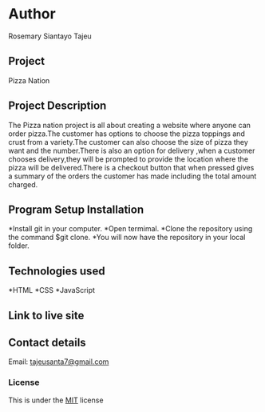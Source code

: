 # Author
Rosemary Siantayo Tajeu

## Project
Pizza Nation

## Project Description
The Pizza nation project is all about creating a website where anyone can order pizza.The customer has options to choose the pizza toppings and crust from a variety.The customer can also choose the size of pizza they want and the number.There is also an option for delivery ,when a customer chooses delivery,they will be prompted to provide the location where the pizza will be delivered.There is a checkout button that when pressed gives a summary of the orders the customer has made including the total amount charged.

## Program Setup Installation
*Install git in your computer.
*Open termimal.
*Clone the repository using the command $git clone.
*You will now have the repository in your local folder.
 
## Technologies used
*HTML
*CSS
*JavaScript
## Link to live site


## Contact details
Email: tajeusanta7@gmail.com
### License
This is under the [MIT](LICENSE) license 